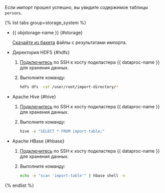 Если импорт прошел успешно, вы увидите содержимое таблицы `persons`.

{% list tabs group=storage_system %}

- {{ objstorage-name }} {#storage}

    [Скачайте из бакета](../../../storage/operations/objects/download.md) файлы с результатами импорта.

- Директория HDFS {#hdfs}

    1. [Подключитесь](../../../data-proc/operations/connect.md) по SSH к хосту подкластера {{ dataproc-name }} для хранения данных.
    1. Выполните команду:

        ```bash
        hdfs dfs -cat /user/root/import-directory/*
        ```

- Apache Hive {#hive}

    1. [Подключитесь](../../../data-proc/operations/connect.md) по SSH к хосту подкластера {{ dataproc-name }} для хранения данных.
    1. Выполните команду:

        ```bash
        hive -e "SELECT * FROM import-table;"
        ```

- Apache HBase {#hbase}

    1. [Подключитесь](../../../data-proc/operations/connect.md) по SSH к хосту подкластера {{ dataproc-name }} для хранения данных.
    1. Выполните команду:

        ```bash
        echo -e "scan 'import-table'" | hbase shell -n
        ```

{% endlist %}
